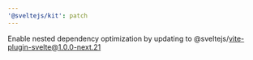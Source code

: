 ```yaml
---
'@sveltejs/kit': patch
---
```


Enable nested dependency optimization by updating to @sveltejs/vite-plugin-svelte@1.0.0-next.21
